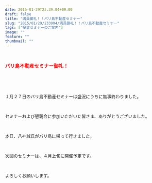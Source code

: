 ```yaml
---
date: 2015-01-29T23:39:04+09:00
draft: false
title: "満員御礼！！バリ島不動産セミナー"
slug: "2015/01/29/233904/満員御礼！！バリ島不動産セミナー"
tags: ["投資セミナーのご案内"]
image: ""
feature: ""
thumbnail: ""
---
```

<br/><p><font color="#ff0000" size="3"><strong>バリ島不動産セミナー御礼！</strong></font></p><p><strong><font color="#ff0000" size="3"><br/></font></strong></p><br/><p>１月２７日のバリ島不動産セミナーは盛況にうちに無事終わりました。</p><br/><p>セミナーおよび懇親会に参加いただいた皆さま、ありがとうございました。</p><br/><p>本日、八神誠氏がバリ島に帰って行きました。</p><br/><p>次回のセミナーは、４月上旬に開催予定です。</p><br/><p>よろしくお願いします。</p><br/><br/><br/><br/>

